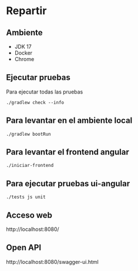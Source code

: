 # Repartir

## Ambiente

 * JDK 17
 * Docker
 * Chrome

## Ejecutar pruebas

Para ejecutar todas las pruebas

```
./gradlew check --info
```

## Para levantar en el ambiente local

```
./gradlew bootRun
```

## Para levantar el frontend angular

```
./iniciar-frontend
```

## Para ejecutar pruebas ui-angular

```
./tests js unit
```

## Acceso web

http://localhost:8080/

## Open API

http://localhost:8080/swagger-ui.html

##
